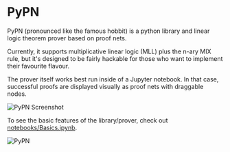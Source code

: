# PyPN

PyPN (pronounced like the famous hobbit) is a python library and linear logic theorem prover based on proof nets.

Currently, it supports multiplicative linear logic (MLL) plus the n-ary MIX rule, but it's designed to be fairly hackable for those who want to implement their favourite flavour.

The prover itself works best run inside of a Jupyter notebook. In that case, successful proofs are displayed visually as proof nets with draggable nodes.

![PyPN Screenshot](https://github.com/akissinger/pypn/raw/master/Screenshot.png)

To see the basic features of the library/prover, check out [notebooks/Basics.ipynb](https://nbviewer.jupyter.org/github/akissinger/pypn/blob/master/notebooks/Basics.ipynb).

![PyPN](https://github.com/akissinger/pypn/raw/master/F-PYPN.jpg)
